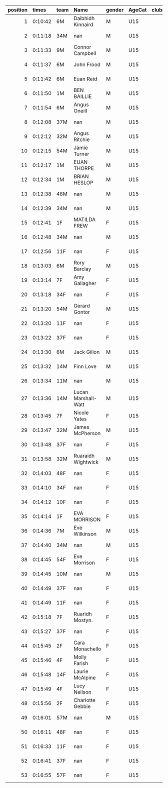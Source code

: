 |   position | times   | team   | Name                | gender   | AgeCat   |   clubnumber | Club name            | Website                               |
|-----------:|:--------|:-------|:--------------------|:---------|:---------|-------------:|:---------------------|:--------------------------------------|
|          1 | 0:10:42 | 6M     | Daibhidh Kinnaird   | M        | U15      |            6 | Cambuslang Harriers  | https://cambuslangharriers.org/       |
|          2 | 0:11:18 | 34M    | nan                 | M        | U15      |           34 | Kilbarchan AAC       | https://kilbarchanaac.org.uk/         |
|          3 | 0:11:33 | 9M     | Connor Campbell     | M        | U15      |            9 | Garscube Harriers    | https://www.garscubeharriers.org.uk/  |
|          4 | 0:11:37 | 6M     | John Frood          | M        | U15      |            6 | Cambuslang Harriers  | https://cambuslangharriers.org/       |
|          5 | 0:11:42 | 6M     | Euan Reid           | M        | U15      |            6 | Cambuslang Harriers  | https://cambuslangharriers.org/       |
|          6 | 0:11:50 | 1M     | BEN BAILLIE         | M        | U15      |            1 | East Kilbride AC     | http://www.ekac.org.uk/               |
|          7 | 0:11:54 | 6M     | Angus Oneill        | M        | U15      |            6 | Cambuslang Harriers  | https://cambuslangharriers.org/       |
|          8 | 0:12:08 | 37M    | nan                 | M        | U15      |           37 | Law & District AAC   | http://www.lawaac.co.uk/              |
|          9 | 0:12:12 | 32M    | Angus Ritchie       | M        | U15      |           32 | Helensburgh AAC      | https://www.helensburghaac.com/       |
|         10 | 0:12:15 | 54M    | Jamie Turner        | M        | U15      |           54 | VP-Glasgow           | https://www.vp-glasgow.com            |
|         11 | 0:12:17 | 1M     | EUAN THORPE         | M        | U15      |            1 | East Kilbride AC     | http://www.ekac.org.uk/               |
|         12 | 0:12:34 | 1M     | BRIAN HESLOP        | M        | U15      |            1 | East Kilbride AC     | http://www.ekac.org.uk/               |
|         13 | 0:12:38 | 48M    | nan                 | M        | U15      |           48 | Springburn Harriers  | https://www.springburnharriers.co.uk/ |
|         14 | 0:12:39 | 34M    | nan                 | M        | U15      |           34 | Kilbarchan AAC       | https://kilbarchanaac.org.uk/         |
|         15 | 0:12:41 | 1F     | MATILDA FREW        | F        | U15      |            1 | East Kilbride AC     | http://www.ekac.org.uk/               |
|         16 | 0:12:48 | 34M    | nan                 | M        | U15      |           34 | Kilbarchan AAC       | https://kilbarchanaac.org.uk/         |
|         17 | 0:12:56 | 11F    | nan                 | F        | U15      |           11 | Airdrie Harriers     | http://airdrieharriers.org/           |
|         18 | 0:13:03 | 6M     | Rory Barclay        | M        | U15      |            6 | Cambuslang Harriers  | https://cambuslangharriers.org/       |
|         19 | 0:13:14 | 7F     | Amy Gallagher       | F        | U15      |            7 | Giffnock North AC    | https://www.giffnocknorth.co.uk/      |
|         20 | 0:13:18 | 34F    | nan                 | F        | U15      |           34 | Kilbarchan AAC       | https://kilbarchanaac.org.uk/         |
|         21 | 0:13:20 | 54M    | Gerard Gontor       | M        | U15      |           54 | VP-Glasgow           | https://www.vp-glasgow.com            |
|         22 | 0:13:20 | 11F    | nan                 | F        | U15      |           11 | Airdrie Harriers     | http://airdrieharriers.org/           |
|         23 | 0:13:22 | 37F    | nan                 | F        | U15      |           37 | Law & District AAC   | http://www.lawaac.co.uk/              |
|         24 | 0:13:30 | 6M     | Jack Gillon         | M        | U15      |            6 | Cambuslang Harriers  | https://cambuslangharriers.org/       |
|         25 | 0:13:32 | 14M    | Finn Love           | M        | U15      |           14 | Ayr Seaforth AC      | https://www.ayrseaforth.co.uk/        |
|         26 | 0:13:34 | 11M    | nan                 | M        | U15      |           11 | Airdrie Harriers     | http://airdrieharriers.org/           |
|         27 | 0:13:36 | 14M    | Lucan Marshall-Watt | M        | U15      |           14 | Ayr Seaforth AC      | https://www.ayrseaforth.co.uk/        |
|         28 | 0:13:45 | 7F     | Nicole Yates        | F        | U15      |            7 | Giffnock North AC    | https://www.giffnocknorth.co.uk/      |
|         29 | 0:13:47 | 32M    | James McPherson     | M        | U15      |           32 | Helensburgh AAC      | https://www.helensburghaac.com/       |
|         30 | 0:13:48 | 37F    | nan                 | F        | U15      |           37 | Law & District AAC   | http://www.lawaac.co.uk/              |
|         31 | 0:13:58 | 32M    | Ruaraidh Wightwick  | M        | U15      |           32 | Helensburgh AAC      | https://www.helensburghaac.com/       |
|         32 | 0:14:03 | 48F    | nan                 | F        | U15      |           48 | Springburn Harriers  | https://www.springburnharriers.co.uk/ |
|         33 | 0:14:10 | 34F    | nan                 | F        | U15      |           34 | Kilbarchan AAC       | https://kilbarchanaac.org.uk/         |
|         34 | 0:14:12 | 10F    | nan                 | F        | U15      |           10 | Shettleston Harriers | http://shettlestonharriers.org.uk/    |
|         35 | 0:14:14 | 1F     | EVA MORRISON        | F        | U15      |            1 | East Kilbride AC     | http://www.ekac.org.uk/               |
|         36 | 0:14:36 | 7M     | Eve Wilkinson       | M        | U15      |            7 | Giffnock North AC    | https://www.giffnocknorth.co.uk/      |
|         37 | 0:14:40 | 34M    | nan                 | M        | U15      |           34 | Kilbarchan AAC       | https://kilbarchanaac.org.uk/         |
|         38 | 0:14:45 | 54F    | Eve Morrison        | F        | U15      |           54 | VP-Glasgow           | https://www.vp-glasgow.com            |
|         39 | 0:14:45 | 10M    | nan                 | M        | U15      |           10 | Shettleston Harriers | http://shettlestonharriers.org.uk/    |
|         40 | 0:14:49 | 37F    | nan                 | F        | U15      |           37 | Law & District AAC   | http://www.lawaac.co.uk/              |
|         41 | 0:14:49 | 11F    | nan                 | F        | U15      |           11 | Airdrie Harriers     | http://airdrieharriers.org/           |
|         42 | 0:15:18 | 7F     | Ruaridh Mostyn.     | F        | U15      |            7 | Giffnock North AC    | https://www.giffnocknorth.co.uk/      |
|         43 | 0:15:27 | 37F    | nan                 | F        | U15      |           37 | Law & District AAC   | http://www.lawaac.co.uk/              |
|         44 | 0:15:45 | 2F     | Cara Monachello     | F        | U15      |            2 | Kilmarnock H&AC      | http://www.kilmarnockharriers.com/    |
|         45 | 0:15:46 | 4F     | Molly Farish        | F        | U15      |            4 | Inverclyde AC        | https://www.inverclydeac.org/         |
|         46 | 0:15:48 | 14F    | Laurie McAlpine     | F        | U15      |           14 | Ayr Seaforth AC      | https://www.ayrseaforth.co.uk/        |
|         47 | 0:15:49 | 4F     | Lucy Neilson        | F        | U15      |            4 | Inverclyde AC        | https://www.inverclydeac.org/         |
|         48 | 0:15:56 | 2F     | Charlotte Gebbie    | F        | U15      |            2 | Kilmarnock H&AC      | http://www.kilmarnockharriers.com/    |
|         49 | 0:16:01 | 57M    | nan                 | M        | U15      |           57 | Whitemoss AAC        | https://whitemossaac.co.uk/           |
|         50 | 0:16:11 | 48F    | nan                 | F        | U15      |           48 | Springburn Harriers  | https://www.springburnharriers.co.uk/ |
|         51 | 0:16:33 | 11F    | nan                 | F        | U15      |           11 | Airdrie Harriers     | http://airdrieharriers.org/           |
|         52 | 0:16:41 | 37F    | nan                 | F        | U15      |           37 | Law & District AAC   | http://www.lawaac.co.uk/              |
|         53 | 0:16:55 | 57F    | nan                 | F        | U15      |           57 | Whitemoss AAC        | https://whitemossaac.co.uk/           |